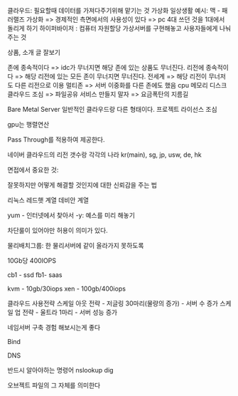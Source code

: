 
클라우드: 필요할때 데이터를 가져다주기위해 맡기는 것
가상화 일상생활 예시: 맥 - 패러랠즈
가상화 => 경제적인 측면에서의 사용성이 있다 => pc 4대 쓰던 것을 1대에서 돌리게 하기
하이퍼바이저 : 컴퓨터 자원할당 
가상서버를 구현해놓고 사용자들에게 나눠주는 것



상품, 소개 글 잘보기

존에 종속적이다 => idc가 무너지면 해당 존에 있는 상품도 무너진다.
리전에 종속적이다  => 해당 리전에 있는 모든 존이 무너지면 무너진다.
전세계 => 해당 리전이 무너저도 다른 리전으로 이용
멀티존 => 서버 이중화를 다른 존에도 했음
cpu
메모리
디스크
클라우드 조심 => 파일공유 서비스 만들지 말자 => 요금폭탄의 지름길


Bare Metal Server
일반적인 클라우드랑 다른 형태이다.
프로젝트 라이선스 조심

gpu는 행렬연산

Pass Through를 적용하여 제공한다.

네이버 클라우드의 리전 갯수랑 각각의 나라
kr(main), sg, jp, usw, de, hk


면접에서 중요한 것: 

잘못하지만 어떻게 해결할 것인지에 대한 신뢰감을 주는 법




리눅스
레드햇 계열
데비안 계열

yum - 인터넷에서 찾아서 
-y: 예스를 미리 해놓기


차단룰이 있어야만 허용이 의미가 있다.

물리배치그룹: 한 물리서버에 같이 올라가지 못하도록

10Gb당 400IOPS


cb1 - ssd 
fb1- saas

kvm - 10gb/30iops
xen - 100gb/400iops


클라우드 사용전략
스케일 아웃 전략 - 저글링 30마리(물량의 증가) - 서버 수 증가
스케일 업 전략 - 울트라 1마리 - 서버 성능 증가



네임서버 구축 경험 해보시는게 좋다

Bind

DNS


반드시 알아야하는 명령어
nslookup
dig

오브젝트 파일의 그 자체를 의미한다